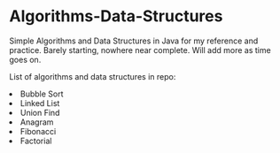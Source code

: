 # Algorithms-Data-Structures
<p>
Simple Algorithms and Data Structures in Java for my reference and practice.
Barely starting, nowhere near complete. Will add more as time goes on.
</p>
<p>
List of algorithms and data structures in repo:
<li>
Bubble Sort
</li>
<li>
Linked List
</li>
<li>
Union Find
</li>
<li>
Anagram
</li>
<li>
Fibonacci
</li>
<li>
Factorial
</p>
</p>
